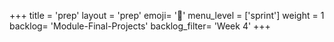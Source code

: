 +++
title = 'prep'
layout = 'prep'
emoji= '📝'
menu_level = ['sprint']
weight = 1
backlog= 'Module-Final-Projects'
backlog_filter= 'Week 4'
+++


